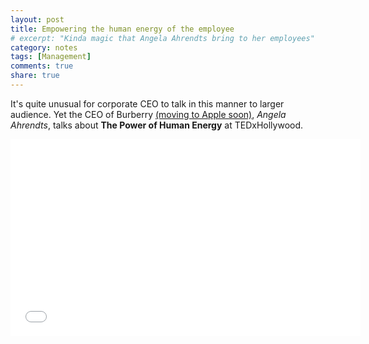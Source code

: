 ```yaml
---
layout: post
title: Empowering the human energy of the employee
# excerpt: "Kinda magic that Angela Ahrendts bring to her employees"
category: notes
tags: [Management]
comments: true
share: true
---
```


It's quite unusual for corporate CEO to talk in this manner to larger audience. Yet the CEO of Burberry [(moving to Apple soon)](http://www.bloomberg.com/news/2013-10-15/burberry-says-bailey-to-become-ceo-as-ahrendts-leaves-for-apple.html), _Angela Ahrendts_, talks about __The Power of Human Energy__ at TEDxHollywood.

<!--more-->

<iframe width="560" height="315" src="//www.youtube.com/embed/mZNlN31hS78" frameborder="0" allowfullscreen></iframe>

